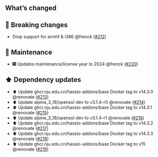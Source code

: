 ## What’s changed

## 🚨 Breaking changes

- Drop support for armhf & i386 @frenck ([#212](https://github.com/hassio-addons/addon-zerotier/pull/212))

## 🧰 Maintenance

- 🎆 Updates maintenance/license year to 2024 @frenck ([#220](https://github.com/hassio-addons/addon-zerotier/pull/220))

## ⬆️ Dependency updates

- ⬆️ Update ghcr.nju.edu.cn/hassio-addons/base Docker tag to v14.3.0 @renovate ([#213](https://github.com/hassio-addons/addon-zerotier/pull/213))
- ⬆️ Update alpine_3_18/openssl-dev to v3.1.4-r0 @renovate ([#214](https://github.com/hassio-addons/addon-zerotier/pull/214))
- ⬆️ Update ghcr.nju.edu.cn/hassio-addons/base Docker tag to v14.3.1 @renovate ([#215](https://github.com/hassio-addons/addon-zerotier/pull/215))
- ⬆️ Update alpine_3_18/openssl-dev to v3.1.4-r1 @renovate ([#216](https://github.com/hassio-addons/addon-zerotier/pull/216))
- ⬆️ Update ghcr.nju.edu.cn/hassio-addons/base Docker tag to v14.3.2 @renovate ([#217](https://github.com/hassio-addons/addon-zerotier/pull/217))
- ⬆️ Update ghcr.nju.edu.cn/hassio-addons/base Docker tag to v14.3.3 @renovate ([#218](https://github.com/hassio-addons/addon-zerotier/pull/218))
- ⬆️ Update ghcr.nju.edu.cn/hassio-addons/base Docker tag to v15 @renovate ([#219](https://github.com/hassio-addons/addon-zerotier/pull/219))
